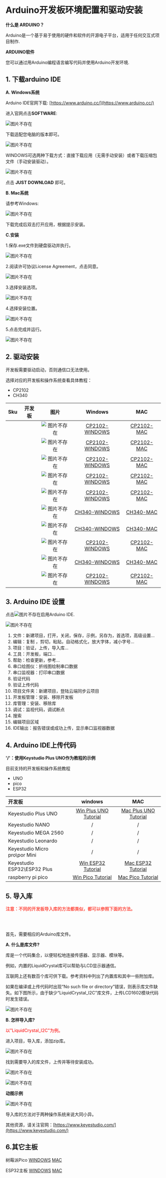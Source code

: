 # Arduino开发板环境配置和驱动安装

**什么是 ARDUINO？**

Arduino是一个基于易于使用的硬件和软件的开源电子平台，适用于任何交互式项目制作.

**ARDUINO软件**

您可以通过用Arduino编程语言编写代码并使用Arduino开发环境.

## **1. 下载arduino IDE**

 **A. Windows系统**

Arduino IDE官网下载: [https://www.arduino.cc/](https://www.arduino.cc/)

进入官网点击**SOFTWARE**: 

![图片不存在](./media/35689c0bc68d7edba8c627bd3199eef6.png)

下载适配您电脑的版本即可。

![图片不存在](./media/77e7c042126b8eeea11c791f56b5b4b2.png)

WINDOWS可选两种下载方式：直接下载应用（无需手动安装）或者下载压缩包文件（手动安装驱动）。 

![图片不存在](./media/8cab9c123f890c12acecb2b69da33fa9.png)

点击 **JUST DOWNLOAD** 即可。

 **B. Mac系统**

请参考Windows:

![图片不存在](./media/7d168787a38135d10224dcdf317de4dc.png)

下载完成后双击打开应用，根据提示安装。

 **C.安装**

1.保存.exe文件到硬盘驱动并执行。

![图片不存在](./media/8f8dc05a74e88f80404c221feb5be436.png)

2.阅读许可协议License Agreement，点击同意。

![图片不存在](./media/56e65f892f7e0ec8750e4a34fbe30639.png)

3.选择安装选项。

![图片不存在](./media/c027cb419f67d478118b5714f5ed79a6.png)

4.选择安装位置。

![图片不存在](./media/e7e883fa1ed4d08ed5971c025696abca.png)

5.点击完成并运行。

![图片不存在](./media/b956ef7c308fcb0f7dc7e94bbb964f17.png)

## **2. 驱动安装**

开发板需要驱动启动，否则通信口无法使用。

选择对应的开发板和操作系统查看具体教程：
* CP2102
* CH340

| Sku | 开发板 |图片                      |           Windows           |         MAC         |
|:---: | :---------------:  | :------------------:    | :--------------------------------: | :------------------------: |
| | |![图片不存在](./media/7d0b506b49c64603a88fe3e435471416.png)   | [CP2102-WINDOWS](windowsCP2102.md) | [CP2102-MAC](MacCP2102.md) |
| | |![图片不存在](./media/eaa1b19bfcaca2517a95e05ded42d35c.png)   | [CP2102-WINDOWS](windowsCP2102.md) | [CP2102-MAC](MacCP2102.md) |
| | |![图片不存在](./media/1aca98d5c71572a604e19486bd0b0f30.png)  | [CP2102-WINDOWS](windowsCP2102.md) | [CP2102-MAC](MacCP2102.md) |
| | |![图片不存在](./media/ae5563865993ea67fcd7fcdf24da5111.png)  | [CP2102-WINDOWS](windowsCP2102.md) | [CP2102-MAC](MacCP2102.md) |
| | |![图片不存在](./media/86c795bcea492965e34ee0cdaaf50e29.png)| [CP2102-WINDOWS](windowsCP2102.md) | [CP2102-MAC](MacCP2102.md) |
| | |![图片不存在](./media/4e3c89e2d2f3857713b158dee653d15e.png)  | [CH340-WINDOWS](windowsCH340.md)   |  [CH340-MAC](MacCH340.md)  |
| | |![图片不存在](./media/673abb3eab021c25e5f25278a56c090f.png) | [CH340-WINDOWS](windowsCH340.md)   |  [CH340-MAC](MacCH340.md)  |
| | |![图片不存在](./media/844294c4c8ececb90208e002a168053f.png) | [CP2102-WINDOWS](windowsCP2102.md) | [CP2102-MAC](MacCP2102.md) |
| | |![图片不存在](./media/0d38a15a94f8832b98debd4e8cfbc4ae.png)  | [CH340-WINDOWS](windowsCH340.md)   |  [CH340-MAC](MacCH340.md)  |
| | |![图片不存在](./media/47ff6758c5daa7b1e524a1c306f03aad.png) | [CP2102-WINDOWS](windowsCP2102.md) | [CP2102-MAC](MacCP2102.md) |

## **3. Arduino IDE 设置**

点击![图片不存在](./media/56fd87ba844f0d367e09941d0805d656.png)启用Arduino IDE.

![图片不存在](./media/661b691e840407428760cc4f29e80d92.png)

1. 文件：新建项目，打开，关闭，保存，示例，另存为，首选项，高级设置...
2. 编辑：复制 ，剪切，粘贴，自动格式化，放大字体，减小字号...
3. 项目：验证，上传，导入库...
4. 工具：开发板，端口...
5. 帮助：检查更新，参考...
6. 串口绘图仪：折线图绘制串口数据
7. 串口监视器：打印串口数据
8. 验证代码
9. 验证上传代码
10.  项目文件夹：新建项目，登陆云端同步云项目
11. 开发板管理：安装、移除开发板
12. 库管理：安装、移除库
13. 调试：监视代码，调试断点
14. 搜索
15. 编辑项目区域
16. IDE输出：报告错误或成功上传，显示串口监视器数据

## **4. Arduino IDE上传代码**

**'/'：使用Keystudio Plus UNO作为教程的示例**

目前支持的开发板和操作系统教程
* UNO
* pico
* ESP32

| 开发板                        |               windows               |                 MAC                 |
| :---------------------------- | :---------------------------------: | :---------------------------------: |
| Keyestudio Plus UNO           | [Win Plus UNO Tutorial](win-UNO.md) | [Mac Plus UNO Tutorial](mac-UNO.md) |
| Keyestudio NANO               |                  /                  |                  /                  |
| Keyestudio MEGA 2560          |                  /                  |                  /                  |
| Keyestudio Leonardo           |                  /                  |                  /                  |
| Keyestudio Micro pro\por Mini |                  /                  |                  /                  |
| Keyestudio ESP32\ESP32 Plus   |   [Win ESP32 Tutorial](win-ESP32)   |   [Mac ESP32 Tutorial](mac-ESP32)   |
| raspberry pi pico             |    [Win Pico Tutorial](win-Pico)    |    [Mac Pico Tutorial](mac-Pico)    |


## **5. 导入库**

<span style="color: rgb(255, 76, 65);">**注意：不同的开发板导入库的方法都类似，都可以参照下面的方法。**</span>

<br>
<br>

首先，需要相应的Arduino库文件。

 **A. 什么是库文件?**

库是一个代码集合，以便轻松地连接传感器、显示器、模块等。

例如，内置的LiquidCrystal库可以帮助与LCD显示器通信。

互联网上还有数百个库可供下载。参考资料中列出了内置库和其中一些附加库。

如果在编译或上传代码时出现“No such file or directory”错误，则表示库文件缺失。如下图所示，由于缺少“LiquidCrystal_I2C”库文件，上传LCD1602模块代码时发生错误。

![图片不存在](./media/e73615b6b4cd03607eafcf95cfc51f57.png)

 **B. 怎样导入库?**

<p style="color:red;">以"LiquidCrystal_I2C"为例。<p>

进入项目，导入库，添加zip库。


![图片不存在](./media/d48925cbd6e9e07f3686e09f984a04ec.png)

找到需要导入的库文件，上传并等待安装成功。

![图片不存在](./media/3a2981c7f01309d30f336b8f6b026197.png)

![图片不存在](./media/50b64da1a3fb78e9f4f2bcdbe45de679.png)

**动图示例**

![图片不存在](./media/29d25a2531c0ef0c229259fe72697495.gif)

导入库的方法对于两种操作系统来说大同小异。

其他资源，请关注官网：[https://www.keyestudio.com/](https://www.keyestudio.com/)


## **6.其它主板**

树莓派Pico
[WINDOWS](%E6%A0%91%E8%8E%93%E6%B4%BEPico.md#a-windows)
[MAC](%E6%A0%91%E8%8E%93%E6%B4%BEPico.md#b-mac)

ESP32主板
[WINDOWS](ESP32%E4%B8%BB%E6%9D%BF.md#a-windows)
[MAC](ESP32%E4%B8%BB%E6%9D%BF.md#b-mac)













